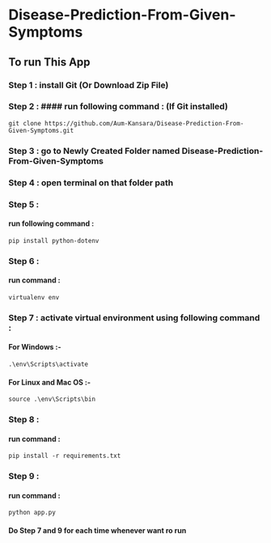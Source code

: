 # Disease-Prediction-From-Given-Symptoms

## To run This App

### Step 1 : install Git (Or Download Zip File)
### Step 2 : #### run following command : (If Git installed)
    git clone https://github.com/Aum-Kansara/Disease-Prediction-From-Given-Symptoms.git 
### Step 3 : go to Newly Created Folder named Disease-Prediction-From-Given-Symptoms
### Step 4 : open terminal on that folder path
### Step 5 : 
#### run following command :
    pip install python-dotenv
### Step 6 :  
#### run command :
    virtualenv env
### Step 7 : activate virtual environment using following command : 
#### For Windows :-
    .\env\Scripts\activate
#### For Linux and Mac OS :- 
    source .\env\Scripts\bin
### Step 8 : 
#### run command : 
    pip install -r requirements.txt
### Step 9 : 
#### run command : 
    python app.py

#### Do Step 7 and 9 for each time whenever want ro run
